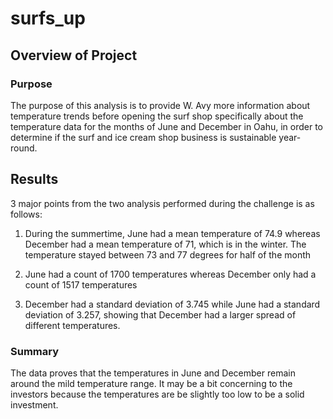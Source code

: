 # surfs_up

## Overview of Project

### Purpose
The purpose of this analysis is to provide W. Avy more information about temperature trends before opening the surf shop specifically about the temperature data for the months of June and December in Oahu, in order to determine if the surf and ice cream shop business is sustainable year-round.
## Results

3 major points from the two analysis performed during the challenge is as follows:

1. During the summertime, June had a mean temperature of 74.9 whereas December had a mean temperature of 71, which is in the winter. The temperature stayed between 73 and 77 degrees for half of the month

2. June had a count of 1700 temperatures whereas December only had a count of 1517 temperatures

3. December had a standard deviation of 3.745 while June had a standard deviation of 3.257, showing that December had a larger spread of different temperatures. 
  
### Summary

The data proves that the temperatures in June and December remain around the mild temperature range. It may be a bit concerning to the investors because the temperatures are be slightly too low to be a solid investment.
```


